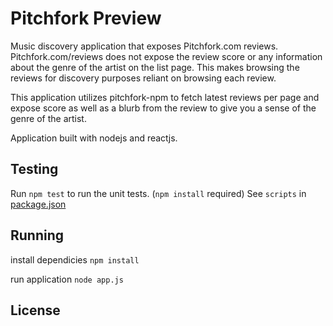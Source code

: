 Pitchfork Preview
===========

Music discovery application that exposes Pitchfork.com reviews. Pitchfork.com/reviews does not expose the review score or any information about the genre of the artist on the list page. This makes browsing the reviews for discovery purposes reliant on browsing each review.

This application utilizes pitchfork-npm to fetch latest reviews per page and expose score as well as a blurb from the review to give you a sense of the genre of the artist.

Application built with nodejs and reactjs.


Testing
-------

Run `npm test` to run the unit tests. (`npm install` required)
See `scripts` in [package.json](./package.json)


Running
-------
install dependicies
`npm install`

run application
`node app.js`


License
-------
